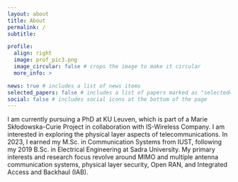 ```yaml
---
layout: about
title: About
permalink: /
subtitle: 

profile:
  align: right
  image: prof_pic3.png
  image_circular: false # crops the image to make it circular
  more_info: >

news: true # includes a list of news items
selected_papers: false # includes a list of papers marked as "selected={true}"
social: false # includes social icons at the bottom of the page
---
```


I am currently pursuing a PhD at KU Leuven, which is part of a Marie Skłodowska-Curie Project in collaboration with IS-Wireless Company. I am interested in exploring the physical layer aspects of telecommunications. In 2023, I earned my M.Sc. in Communication Systems from IUST, following my 2019 B.Sc. in Electrical Engineering at Sadra University. My primary interests and research focus revolve around MIMO and multiple antenna communication systems, physical layer security, Open RAN, and Integrated Access and Backhaul (IAB).

